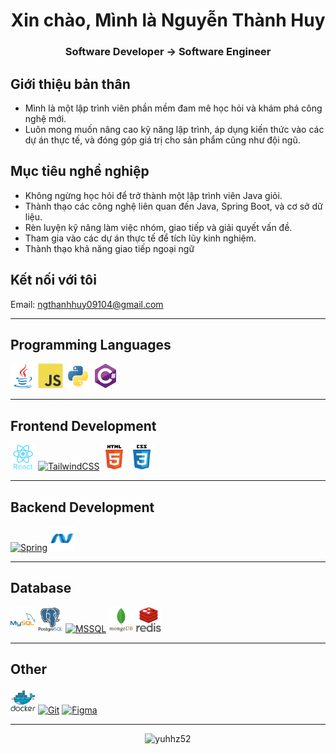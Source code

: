 <h1 align="center">Xin chào, Mình là Nguyễn Thành Huy</h1>
<h3 align="center">Software Developer -> Software Engineer</h3>

## Giới thiệu bản thân
- Mình là một lập trình viên phần mềm đam mê học hỏi và khám phá công nghệ mới.  
- Luôn mong muốn nâng cao kỹ năng lập trình, áp dụng kiến thức vào các dự án thực tế, và đóng góp giá trị cho sản phẩm cũng như đội ngũ.  

## Mục tiêu nghề nghiệp
- Không ngừng học hỏi để trở thành một lập trình viên Java giỏi.  
- Thành thạo các công nghệ liên quan đến Java, Spring Boot, và cơ sở dữ liệu.  
- Rèn luyện kỹ năng làm việc nhóm, giao tiếp và giải quyết vấn đề.  
- Tham gia vào các dự án thực tế để tích lũy kinh nghiệm.  
- Thành thạo khả năng giao tiếp ngoại ngữ

## Kết nối với tôi
<p align="left">
  Email: <a href="mailto:ngthanhhuy09104@gmail.com">ngthanhhuy09104@gmail.com</a>  
  <!-- Thêm MXH khác nếu có -->
</p>

---

##  Programming Languages
<p align="left">
  <a href="https://www.java.com" target="_blank"><img src="https://raw.githubusercontent.com/devicons/devicon/master/icons/java/java-original.svg" alt="Java" width="40" height="40"/></a>
  <a href="https://developer.mozilla.org/en-US/docs/Web/JavaScript" target="_blank"><img src="https://raw.githubusercontent.com/devicons/devicon/master/icons/javascript/javascript-original.svg" alt="JavaScript" width="40" height="40"/></a>
  <a href="https://www.python.org" target="_blank"><img src="https://raw.githubusercontent.com/devicons/devicon/master/icons/python/python-original.svg" alt="Python" width="40" height="40"/></a>
  <a href="https://learn.microsoft.com/en-us/dotnet/csharp/" target="_blank"><img src="https://raw.githubusercontent.com/devicons/devicon/master/icons/csharp/csharp-original.svg" alt="C#" width="40" height="40"/></a>
</p>

---

## Frontend Development
<p align="left">
  <a href="https://reactjs.org/" target="_blank"><img src="https://raw.githubusercontent.com/devicons/devicon/master/icons/react/react-original-wordmark.svg" alt="React" width="40" height="40"/></a>
  <a href="https://tailwindcss.com/" target="_blank"><img src="https://www.vectorlogo.zone/logos/tailwindcss/tailwindcss-icon.svg" alt="TailwindCSS" width="40" height="40"/></a>
  <a href="https://www.w3.org/html/" target="_blank"><img src="https://raw.githubusercontent.com/devicons/devicon/master/icons/html5/html5-original-wordmark.svg" alt="HTML5" width="40" height="40"/></a>
  <a href="https://www.w3schools.com/css/" target="_blank"><img src="https://raw.githubusercontent.com/devicons/devicon/master/icons/css3/css3-original-wordmark.svg" alt="CSS3" width="40" height="40"/></a>
</p>

---

##  Backend Development
<p align="left">
  <a href="https://spring.io/" target="_blank"><img src="https://www.vectorlogo.zone/logos/springio/springio-icon.svg" alt="Spring" width="40" height="40"/></a>
  <a href="https://dotnet.microsoft.com/" target="_blank"><img src="https://raw.githubusercontent.com/devicons/devicon/master/icons/dot-net/dot-net-original.svg" alt=".NET" width="40" height="40"/></a>
</p>

---

##  Database
<p align="left">
  <a href="https://www.mysql.com/" target="_blank"><img src="https://raw.githubusercontent.com/devicons/devicon/master/icons/mysql/mysql-original-wordmark.svg" alt="MySQL" width="40" height="40"/></a>
  <a href="https://www.postgresql.org" target="_blank"><img src="https://raw.githubusercontent.com/devicons/devicon/master/icons/postgresql/postgresql-original-wordmark.svg" alt="PostgreSQL" width="40" height="40"/></a>
  <a href="https://www.microsoft.com/en-us/sql-server" target="_blank"><img src="https://www.svgrepo.com/show/303229/microsoft-sql-server-logo.svg" alt="MSSQL" width="40" height="40"/></a>
  <a href="https://www.mongodb.com/" target="_blank"><img src="https://raw.githubusercontent.com/devicons/devicon/master/icons/mongodb/mongodb-original-wordmark.svg" alt="MongoDB" width="40" height="40"/></a>
  <a href="https://redis.io" target="_blank"><img src="https://raw.githubusercontent.com/devicons/devicon/master/icons/redis/redis-original-wordmark.svg" alt="Redis" width="40" height="40"/></a>
</p>

---

##  Other
<p align="left">
   <a href="https://www.docker.com/" target="_blank"><img src="https://raw.githubusercontent.com/devicons/devicon/master/icons/docker/docker-original-wordmark.svg" alt="Docker" width="40" height="40"/></a>
  <a href="https://git-scm.com/" target="_blank"><img src="https://www.vectorlogo.zone/logos/git-scm/git-scm-icon.svg" alt="Git" width="40" height="40"/></a>
  <a href="https://www.figma.com/" target="_blank"><img src="https://www.vectorlogo.zone/logos/figma/figma-icon.svg" alt="Figma" width="40" height="40"/></a>
</p>

---

<p align="center">
  <img src="https://github-readme-stats.vercel.app/api?username=yuhhz52&show_icons=true&locale=en" alt="yuhhz52" />
</p>
